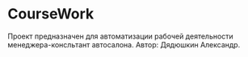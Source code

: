 # CourseWork
Проект предназначен для автоматизации рабочей деятельности менеджера-консльтант автосалона.
Автор: Дядюшкин Александр.
